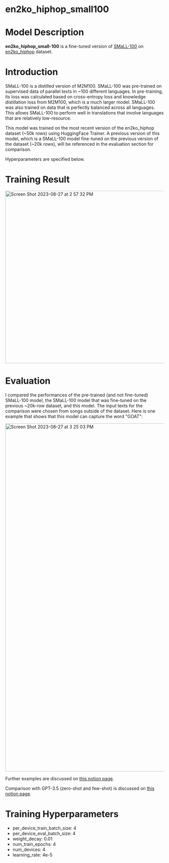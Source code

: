 # en2ko_hiphop_small100

# Model Description
**en2ko_hiphop_small-100** is a fine-tuned version of [SMaLL-100](https://huggingface.co/alirezamsh/small100) on [en2ko_hiphop](https://huggingface.co/datasets/sungmogi/en2ko_hiphop) dataset. 

# Introduction
SMaLL-100 is a distilled version of M2M100. SMaLL-100 was pre-trained on supervised data of parallel texts in ~100 different languages. In pre-training, its loss was calculated based on cross-entropy loss and knowledge distillation loss from M2M100, which is a much larger model. SMaLL-100 was also trained on data that is perfectly balanced across all languages. This allows SMaLL-100 to perform well in translations that involve languages that are relatively low-resource. 

This model was trained on the most recent version of the en2ko_hiphop dataset (~50k rows) using HuggingFace Trainer. A previous version of this model, which is a SMaLL-100 model fine-tuned on the previous version of the dataset (~20k rows), will be referenced in the evaluation section for comparison. 

Hyperparameters are specified below. 

# Training Result

<img width="547" alt="Screen Shot 2023-08-27 at 2 57 32 PM" src="https://github.com/sungmogi/en2ko_hiphop_small100/assets/131221622/d9660c55-4461-4f5b-9417-d3b6d47acebe">

# Evaluation
I compared the performances of the pre-trained (and not fine-tuned) SMaLL-100 model, the SMaLL-100 model that was fine-tuned on the previous ~20k-row dataset, and this model. The input texts for the comparison were chosen from songs outside of the dataset. Here is one example that shows that this model can capture the word "GOAT":

<img width="1104" alt="Screen Shot 2023-08-27 at 3 25 03 PM" src="https://github.com/sungmogi/en2ko_hiphop_small100/assets/131221622/23742896-42e2-433e-9404-5c6f19f8e0ee">

Further examples are discussed on [this notion page](https://complete-cowbell-18a.notion.site/Aug-2023-Fine-Tuning-En2Ko-Translation-Models-Part-2-afa6079679a440e58ff301fefe1eedc3?pvs=4). 

Comparison with GPT-3.5 (zero-shot and few-shot) is discussed on [this notion page](https://complete-cowbell-18a.notion.site/Sep-2023-Zero-Shot-Few-Shot-Translation-with-GPT-3-5-76752b2ffee04f469332b373de73bfa1?pvs=4).

# Training Hyperparameters
- per_device_train_batch_size: 4
- per_device_eval_batch_size: 4
- weight_decay: 0.01
- num_train_epochs: 4
- num_devices: 4
- learning_rate: 4e-5
